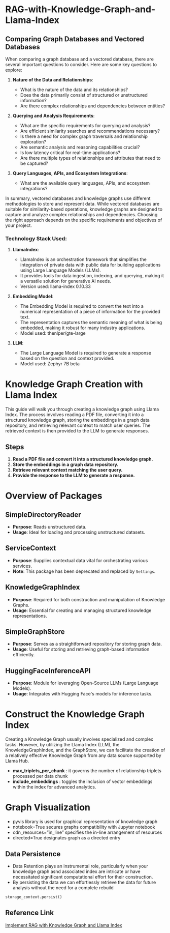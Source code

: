 # RAG-with-Knowledge-Graph-and-Llama-Index

## Comparing Graph Databases and Vectored Databases

When comparing a graph database and a vectored database, there are several important questions to consider. Here are some key questions to explore:

1. **Nature of the Data and Relationships**:
   - What is the nature of the data and its relationships?
   - Does the data primarily consist of structured or unstructured information?
   - Are there complex relationships and dependencies between entities?

2. **Querying and Analysis Requirements**:
   - What are the specific requirements for querying and analysis?
   - Are efficient similarity searches and recommendations necessary?
   - Is there a need for complex graph traversals and relationship exploration?
   - Are semantic analysis and reasoning capabilities crucial?
   - Is low latency critical for real-time applications?
   - Are there multiple types of relationships and attributes that need to be captured?

3. **Query Languages, APIs, and Ecosystem Integrations**:
   - What are the available query languages, APIs, and ecosystem integrations?

In summary, vectored databases and knowledge graphs use different methodologies to store and represent data. While vectored databases are suitable for similarity-based operations, knowledge graphs are designed to capture and analyze complex relationships and dependencies. Choosing the right approach depends on the specific requirements and objectives of your project.


### Technology Stack Used:

1. **LlamaIndex**:
   - LlamaIndex is an orchestration framework that simplifies the integration of private data with public data for building applications using Large Language Models (LLMs).
   - It provides tools for data ingestion, indexing, and querying, making it a versatile solution for generative AI needs.
   - Version used: llama-index 0.10.33

2. **Embedding Model**:
   - The Embedding Model is required to convert the text into a numerical representation of a piece of information for the provided text.
   - The representation captures the semantic meaning of what is being embedded, making it robust for many industry applications.
   - Model used: thenlper/gte-large

3. **LLM**:
   - The Large Language Model is required to generate a response based on the question and context provided.
   - Model used: Zephyr 7B beta

# Knowledge Graph Creation with Llama Index

This guide will walk you through creating a knowledge graph using Llama Index. The process involves reading a PDF file, converting it into a structured knowledge graph, storing the embeddings in a graph data repository, and retrieving relevant context to match user queries. The retrieved context is then provided to the LLM to generate responses.

## Steps

1. **Read a PDF file and convert it into a structured knowledge graph.**
2. **Store the embeddings in a graph data repository.**
3. **Retrieve relevant context matching the user query.**
4. **Provide the response to the LLM to generate a response.**


# Overview of Packages

## SimpleDirectoryReader
- **Purpose**: Reads unstructured data.
- **Usage**: Ideal for loading and processing unstructured datasets.

## ServiceContext
- **Purpose**: Supplies contextual data vital for orchestrating various services.
- **Note**: This package has been deprecated and replaced by `Settings`.

## KnowledgeGraphIndex
- **Purpose**: Required for both construction and manipulation of Knowledge Graphs.
- **Usage**: Essential for creating and managing structured knowledge representations.

## SimpleGraphStore
- **Purpose**: Serves as a straightforward repository for storing graph data.
- **Usage**: Useful for storing and retrieving graph-based information efficiently.

## HuggingFaceInferenceAPI
- **Purpose**: Module for leveraging Open-Source LLMs (Large Language Models).
- **Usage**: Integrates with Hugging Face's models for inference tasks.

# Construct the Knowledge Graph Index

Creating a Knowledge Graph usually involves specialized and complex tasks. However, by utilizing the Llama Index (LLM), the KnowledgeGraphIndex, and the GraphStore, we can facilitate the creation of a relatively effective Knowledge Graph from any data source supported by Llama Hub.

- **max_triplets_per_chunk** : it governs the number of relationship triplets processed per data chunk
- **include_embeddings** : toggles the inclusion of vector embeddings within the index for advanced analytics.

# Graph Visualization
- pyvis library is used for graphical representation of knowledge graph
- notebook=True secures graphs compatibility with Jupyter notebook
- cdn_resources=”in_line” specifies the in-line arrangement of resources
- directed=True designates graph as a directed entry

## Data Persistence
- Data Retention plays an instrumental role, particularly when your knowledge graph asnd associated index are intricate or have necessitated significant computational effort for their construction.
- By persisting the data we can effortlessly retrieve the data for future analysis without the need for a complete rebuild

```python
storage_context.persist()
```
## Reference Link
[Implement RAG with Knowledge Graph and Llama Index](https://medium.aiplanet.com/implement-rag-with-knowledge-graph-and-llama-index-6a3370e93cdd)
